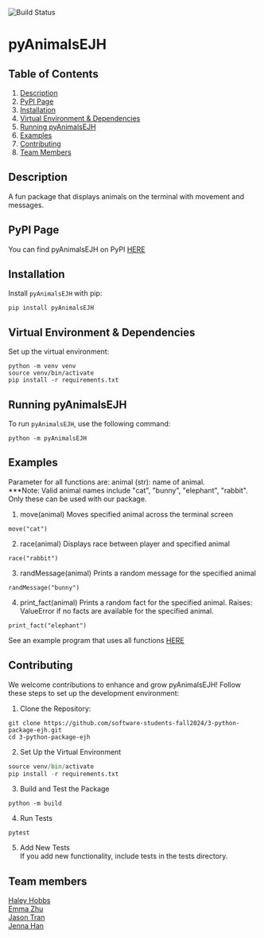 ![Build Status](https://github.com/software-students-fall2024/3-python-package-ejh/actions/workflows/event-logger.yml/badge.svg)

# pyAnimalsEJH

## Table of Contents
1. [Description](#description)
2. [PyPI Page](#pypi-page)
3. [Installation](#installation)
4. [Virtual Environment & Dependencies](#virtual-environment--dependencies)
5. [Running pyAnimalsEJH](#running-pyanimalsEJH)
6. [Examples](#examples)
7. [Contributing](#contributing)
8. [Team Members](#team-members)

## Description
A fun package that displays animals on the terminal with movement and messages.

## PyPI Page
You can find pyAnimalsEJH on PyPI [HERE](https://pypi.org/project/pyAnimalsEJH/0.1.1/)

## Installation
Install `pyAnimalsEJH` with pip:
```
pip install pyAnimalsEJH
```

## Virtual Environment & Dependencies
Set up the virtual environment:
```
python -m venv venv
source venv/bin/activate
pip install -r requirements.txt
```

## Running pyAnimalsEJH
To run `pyAnimalsEJH`, use the following command:
```
python -m pyAnimalsEJH
```

## Examples
Parameter for all functions are: animal (str): name of animal.\
***Note: Valid animal names include "cat", "bunny", "elephant", "rabbit". Only these can be used with our package.

1. move(animal)
Moves specified animal across the terminal screen
```
move("cat")
```

2. race(animal)
Displays race between player and specified animal
```
race("rabbit")
```

3. randMessage(animal)
Prints a random message for the specified animal
```
randMessage("bunny")
```

4. print_fact(animal)
Prints a random fact for the specified animal.
Raises: ValueError if no facts are available for the specified animal.
```
print_fact("elephant")
```

See an example program that uses all functions [HERE](/example.py)

## Contributing
We welcome contributions to enhance and grow pyAnimalsEJH! Follow these steps to set up the development environment:
1. Clone the Repository:
```
git clone https://github.com/software-students-fall2024/3-python-package-ejh.git
cd 3-python-package-ejh
```
2. Set Up the Virtual Environment
```python -m venv venv
source venv/bin/activate
pip install -r requirements.txt
```
3. Build and Test the Package
```
python -m build
```
4. Run Tests
```
pytest
```
5. Add New Tests\
If you add new functionality, include tests in the tests directory.

## Team members

[Haley Hobbs](https://github.com/haleyhobbs) \
[Emma Zhu](https://github.com/ez106) \
[Jason Tran](https://github.com/huyy422) \
[Jenna Han](https://github.com/jnahan)